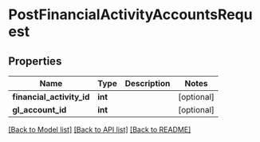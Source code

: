 # PostFinancialActivityAccountsRequest

## Properties
Name | Type | Description | Notes
------------ | ------------- | ------------- | -------------
**financial_activity_id** | **int** |  | [optional] 
**gl_account_id** | **int** |  | [optional] 

[[Back to Model list]](../README.md#documentation-for-models) [[Back to API list]](../README.md#documentation-for-api-endpoints) [[Back to README]](../README.md)

